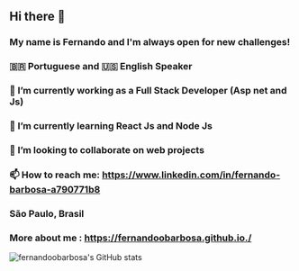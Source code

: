 ## Hi there 👋


### My name is Fernando and I'm always open for new challenges!
### 🇧🇷 Portuguese and 🇺🇸 English Speaker
### 🔭 I’m currently working as a Full Stack Developer (Asp net and Js)
### 🌱 I’m currently learning React Js and Node Js
### 👯 I’m looking to collaborate on web projects
### 📫 How to reach me: https://www.linkedin.com/in/fernando-barbosa-a790771b8
### São Paulo, Brasil
### More about me : https://fernandoobarbosa.github.io./

![fernandoobarbosa's GitHub stats](https://github-readme-stats.vercel.app/api?username=fernandoobarbosa&show_icons=true&theme=radical)


